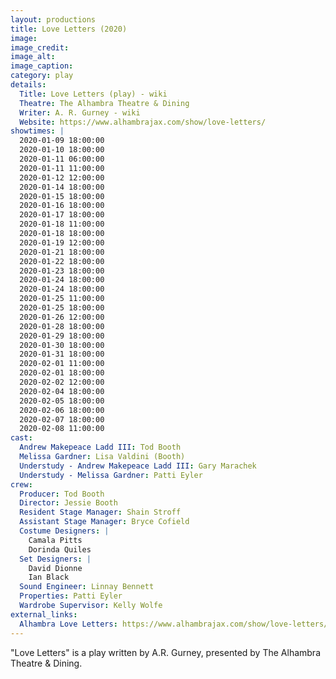 ```yaml
---
layout: productions
title: Love Letters (2020)
image:
image_credit: 
image_alt:
image_caption:
category: play
details:
  Title: Love Letters (play) - wiki
  Theatre: The Alhambra Theatre & Dining
  Writer: A. R. Gurney - wiki
  Website: https://www.alhambrajax.com/show/love-letters/
showtimes: |
  2020-01-09 18:00:00
  2020-01-10 18:00:00
  2020-01-11 06:00:00
  2020-01-11 11:00:00
  2020-01-12 12:00:00
  2020-01-14 18:00:00
  2020-01-15 18:00:00
  2020-01-16 18:00:00
  2020-01-17 18:00:00
  2020-01-18 11:00:00
  2020-01-18 18:00:00
  2020-01-19 12:00:00
  2020-01-21 18:00:00
  2020-01-22 18:00:00
  2020-01-23 18:00:00
  2020-01-24 18:00:00
  2020-01-24 18:00:00
  2020-01-25 11:00:00
  2020-01-25 18:00:00
  2020-01-26 12:00:00
  2020-01-28 18:00:00
  2020-01-29 18:00:00
  2020-01-30 18:00:00
  2020-01-31 18:00:00
  2020-02-01 11:00:00
  2020-02-01 18:00:00
  2020-02-02 12:00:00
  2020-02-04 18:00:00
  2020-02-05 18:00:00
  2020-02-06 18:00:00
  2020-02-07 18:00:00
  2020-02-08 11:00:00
cast:
  Andrew Makepeace Ladd III: Tod Booth
  Melissa Gardner: Lisa Valdini (Booth)
  Understudy - Andrew Makepeace Ladd III: Gary Marachek
  Understudy - Melissa Gardner: Patti Eyler
crew:
  Producer: Tod Booth
  Director: Jessie Booth
  Resident Stage Manager: Shain Stroff
  Assistant Stage Manager: Bryce Cofield
  Costume Designers: |
    Camala Pitts
    Dorinda Quiles
  Set Designers: |
    David Dionne
    Ian Black
  Sound Engineer: Linnay Bennett
  Properties: Patti Eyler
  Wardrobe Supervisor: Kelly Wolfe
external_links:
  Alhambra Love Letters: https://www.alhambrajax.com/show/love-letters/
---
```

"Love Letters" is a play written by A.R. Gurney, presented by The Alhambra Theatre & Dining.